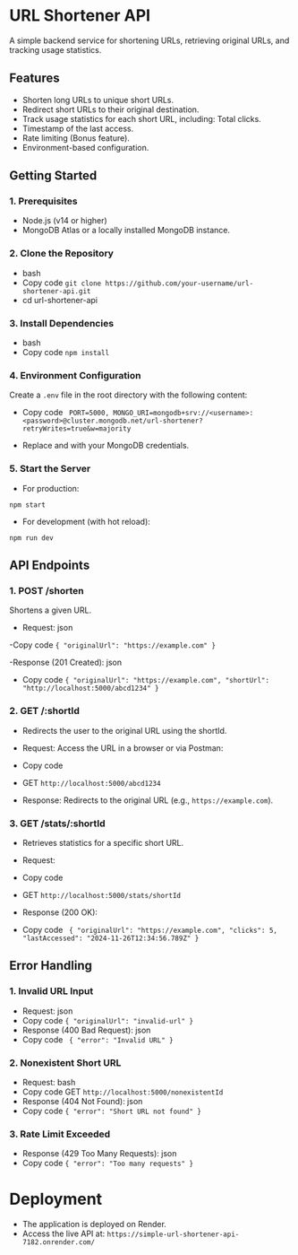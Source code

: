 # URL Shortener API
A simple backend service for shortening URLs, retrieving original URLs, and tracking usage statistics.

## Features
- Shorten long URLs to unique short URLs.
- Redirect short URLs to their original destination.
- Track usage statistics for each short URL, including: Total clicks.
- Timestamp of the last access.
- Rate limiting (Bonus feature).
- Environment-based configuration.

## Getting Started
### 1. Prerequisites
- Node.js (v14 or higher)
- MongoDB Atlas or a locally installed MongoDB instance.
### 2. Clone the Repository
- bash
- Copy code
```git clone https://github.com/your-username/url-shortener-api.git```
- cd url-shortener-api

### 3. Install Dependencies
- bash
- Copy code
```npm install```

### 4. Environment Configuration
Create a ```.env``` file in the root directory with the following content:

- Copy code
``` PORT=5000, MONGO_URI=mongodb+srv://<username>:<password>@cluster.mongodb.net/url-shortener?retryWrites=true&w=majority```

- Replace <username> and <password> with your MongoDB credentials.

### 5. Start the Server
- For production:

```npm start```

- For development (with hot reload):

```npm run dev```


## API Endpoints
### 1. POST /shorten
Shortens a given URL.

- Request: json

-Copy code
```{ "originalUrl": "https://example.com" }```


-Response (201 Created): json
- Copy code
```{ "originalUrl": "https://example.com", "shortUrl": "http://localhost:5000/abcd1234" }```

### 2. GET /:shortId
- Redirects the user to the original URL using the shortId.

- Request: Access the URL in a browser or via Postman:
- Copy code
- GET ```http://localhost:5000/abcd1234```
- Response: Redirects to the original URL (e.g., ```https://example.com```).


### 3. GET /stats/:shortId
- Retrieves statistics for a specific short URL.

- Request: 
- Copy code
- GET ```http://localhost:5000/stats/shortId```
  
- Response (200 OK):
- Copy code
``` { "originalUrl": "https://example.com", "clicks": 5, "lastAccessed": "2024-11-26T12:34:56.789Z" }```

 ## Error Handling
### 1. Invalid URL Input
- Request: json
- Copy code
```{ "originalUrl": "invalid-url" }```
- Response (400 Bad Request): json
- Copy code
``` { "error": "Invalid URL" }```
### 2. Nonexistent Short URL
- Request: bash
- Copy code
GET ```http://localhost:5000/nonexistentId```
- Response (404 Not Found): json
- Copy code
``` { "error": "Short URL not found" } ```
### 3. Rate Limit Exceeded
- Response (429 Too Many Requests): json
- Copy code
```{ "error": "Too many requests" } ```


# Deployment
- The application is deployed on Render.
- Access the live API at:
  ```https://simple-url-shortener-api-7182.onrender.com/```
